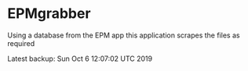 # EPMgrabber
Using a database from the EPM app this application scrapes the files as required


Latest backup: Sun Oct 6 12:07:02 UTC 2019
